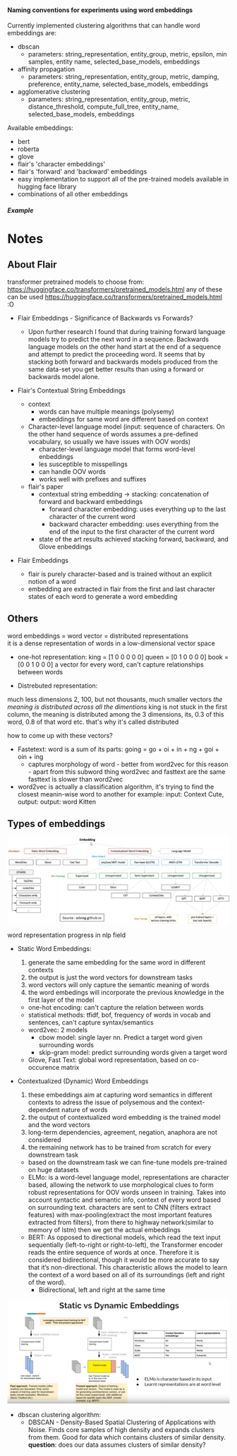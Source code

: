 #### Naming conventions for experiments using word embeddings

Currently implemented clustering algorithms that can handle word embeddings are:
* dbscan
    * parameters: string_representation, entity_group, metric, epsilon, min samples, 
    entity name, selected_base_models, embeddings
* affinity propagation
    * parameters: string_representation, entity_group, metric, damping, preference,
    entity_name, selected_base_models, embeddings
* agglomerative clustering
    * parameters: string_representation, entity_group, metric, distance_threshold, 
    compute_full_tree, entity_name, selected_base_models, embeddings

Available embeddings:
* bert
* roberta
* glove
* flair's 'character embeddings'
* flair's 'forward' and 'backward' embeddings
* easy implementation to support all of the pre-trained models available in 
hugging face library
* combinations of all other embeddings

##### Example



# Notes

## About Flair
transformer pretrained models to choose from: https://huggingface.co/transformers/pretrained_models.html
any of these can be used https://huggingface.co/transformers/pretrained_models.html  :O
* Flair Embeddings - Significance of Backwards vs Forwards?
    * Upon further research I found that during training forward language models try to predict the next word in a 
    sequence. Backwards language models on the other hand start at the end of a sequence and attempt to predict the
    proceeding word. It seems that by stacking both forward and backwards models produced from the same data-set you 
    get better results than using a forward or backwards model alone.
    
 * Flair's Contextual String Embeddings
    * context
        * words can have multiple meanings (polysemy)
        * embeddings for same word are different based on context
    * Character-level language model (input: sequence of characters. On the other hand sequence of words assumes 
    a pre-defined vocabulary, so usually we have issues with OOV words)
        * character-level language model that forms word-level enbeddings
        * les susceptible to misspellings
        * can handle OOV words
        * works well with prefixes and suffixes
    * flair's paper
        * contextual string embedding -> stacking: concatenation of forward and backward embeddings
            * forward character embedding: uses everything up to the last character of the current word
            * backward character embedding: uses everything from the end of the input to the first character of the 
            current word
        * state of the art results achieved stacking forward, backward, and Glove enbeddings
 * Flair Embeddings
    * flair is purely character-based and is trained without an explicit notion of a word
    * embedding are extracted in flair from the first and last character states of each word to generate a word embedding
 
        
## Others


word embeddings = word vector = distributed representations    
it is a dense representation of words in a low-dimensional vector space    
* one-hot representation:
king = [1 0 0 0 0 0]
queen = [0 1 0 0 0 0]
book = [0 0 1 0 0 0]
a vector for every word, can't capture relationships between words

* Distrebuted representation:

much less dimensions 2, 100, but not thousants, much smaller vectors *the meaning is distributed across all the dimentions*
king is not stuck in the first column, the meaning is distributed among the 3 dimensions, its, 0.3 of this word, 0.8 of that word etc.
that's why it's called distributed    
    
how to come up with these vectors?    
* Fastetext: word is a sum of its parts: going = go + oi + in + ng + goi + oin + ing
    * captures morphology of word - better from word2vec for this reason - apart from this subword thing word2vec and fasttext are the same
    fasttext is slower than word2vec
* word2vec is actually a classification algorithm, it's trying to find the closest meanin-wise word to another
for example: input: Context Cute, output: output: word Kitten

## Types of embeddings

![embedding_types.png](../media/embedding_types.png)

word representation progress in nlp field
* Static Word Embeddings:
    1. generate the same embedding for the same word in different contexts
    2. the output is just the word vectors for downstream tasks
    3. word vectors will only capture the semantic meaning of words
    4. the word embedings will incorporate the previous knowledge in the first layer of the model 
    * one-hot encoding: can't capture the relation between words
    * statistical methods: tfidf, bof, frequency of words in vocab and sentences, can't capture syntax/semantics
    * word2vec: 2 models
        * cbow model: single layer nn. Predict a target word given surrounding words
        * skip-gram model:  predict surrounding words given a target word
    * Glove, Fast Text: global word representation, based on co-occurence matrix

* Contextualized (Dynamic) Word Embeddings
    1. these embeddings aim at capturing word semantics in different contexts to adress the issue of polysemous and
    the context-dependent nature of words
    2. the output of contextualized word embedding is the trained model and the word vectors
    3. long-term dependencies, agreement, negation, anaphora are not considered
    4. the remaining network has to be trained from scratch for every downstream task
    * based on the downstream task we can fine-tune models pre-trained on huge datasets
    * ELMo: is a word-level language model, representations are character based, allowing the network to use
     morphological clues to form robust
    representations for OOV words unseen in training. Takes into account syntactic and semantic info, 
    context of every word based on surrounding text. characters are sent to CNN (filters extract features) 
    with max-pooling(extract the most important features extracted from filters), from there 
    to highway network(similar to memory of lstm) then we get the actual embeddings
    * BERT: As opposed to directional models, which read the text input sequentially (left-to-right or right-to-left), 
    the Transformer encoder reads the entire sequence of words at once. Therefore it is considered bidirectional, 
    though it would be more accurate to say that it’s non-directional. This characteristic allows the model to learn 
    the context of a word based on all of its surroundings (left and right of the word).
        * Bidirectional, left and right at the same time
    
![static_vs_dynamic_embeddings.png](../media/static_vs_dynamic_embeddings.png)



    


* dbscan clustering algorithm:
    * DBSCAN - Density-Based Spatial Clustering of Applications with Noise.
    Finds core samples of high density and expands clusters from them.
    Good for data which contains clusters of similar density.    
    __question__: does our data assumes clusters of similar density?
